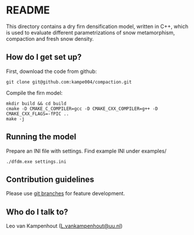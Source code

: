 # README #

This directory contains a dry firn densification model, written in C++, which is used to evaluate different parametrizations of snow metamorphism, compaction and fresh snow density. 

## How do I get set up? ##

First, download the code from github:

    git clone git@github.com:kampe004/compaction.git
 
Compile the firn model: 

    mkdir build && cd build
    cmake -D CMAKE_C_COMPILER=gcc -D CMAKE_CXX_COMPILER=g++ -D CMAKE_CXX_FLAGS=-fPIC ..
    make -j

## Running the model ##

Prepare an INI file with settings. Find example INI under examples/

    ./dfdm.exe settings.ini

## Contribution guidelines ##

Please use <a href="http://gitimmersion.com/lab_24.html" target="_blank">git branches</a> for feature development. 

## Who do I talk to? ##

Leo van Kampenhout (L.vankampenhout@uu.nl)
